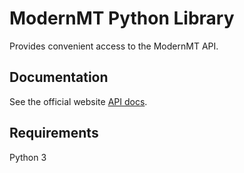# ModernMT Python Library
Provides convenient access to the ModernMT API.

## Documentation
See the official website [API docs](https://www.modernmt.com/api?lang=python).

## Requirements
Python 3
